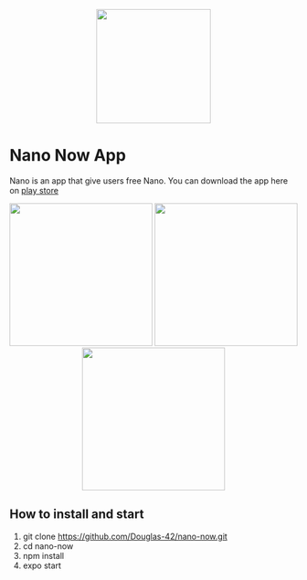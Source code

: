<p align="center">
  <img src="https://user-images.githubusercontent.com/74717916/116129831-edd3f000-a6a0-11eb-9d80-b8796390569d.png" width="200px" height="auto" />
</p>

# Nano Now App
Nano is an app that give users free Nano.
You can download the app here on [play store](https://play.google.com/store/apps/details?id=com.nanonow.freenano)

<p align="center">
  <img src="https://user-images.githubusercontent.com/74717916/116130477-a9951f80-a6a1-11eb-957c-1b1fab40f73e.jpg" width="250px" height="auto" />
  <img src="https://user-images.githubusercontent.com/74717916/116130529-b7e33b80-a6a1-11eb-8aba-a75bbc85605f.jpg" width="250px" height="auto" />
  <img src="https://user-images.githubusercontent.com/74717916/116130567-c3366700-a6a1-11eb-8613-8730c6525566.jpg" width="250px" height="auto" />
</p>

## How to install and start
1. git clone https://github.com/Douglas-42/nano-now.git <br>
2. cd nano-now <br>
3. npm install <br>
4. expo start <br>
